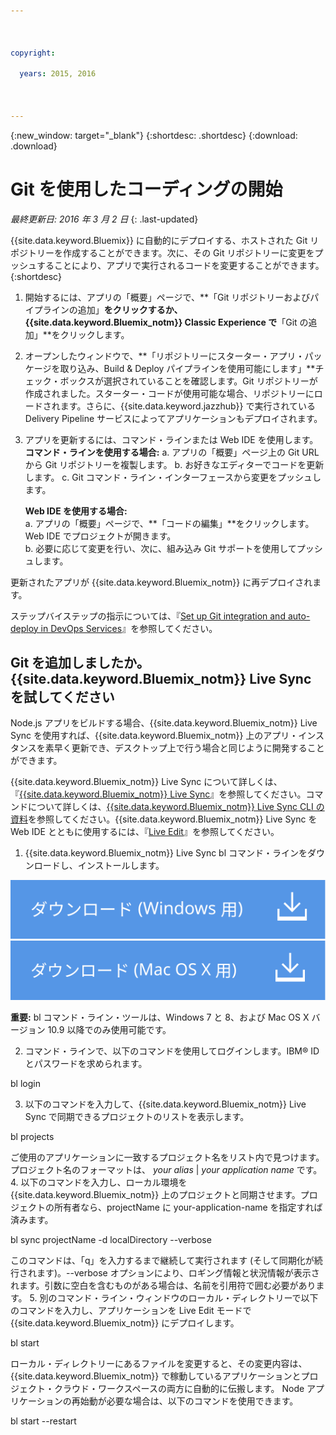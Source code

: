 ```yaml
---

 

copyright:

  years: 2015, 2016

 

---
```


{:new_window: target="_blank"}
{:shortdesc: .shortdesc}
{:download: .download}

# Git を使用したコーディングの開始
*最終更新日: 2016 年 3 月 2 日*
{: .last-updated}  

{{site.data.keyword.Bluemix}} に自動的にデプロイする、ホストされた Git リポジトリーを作成することができます。次に、その Git リポジトリーに変更をプッシュすることにより、アプリで実行されるコードを変更することができます。
{:shortdesc}

1. 開始するには、アプリの「概要」ページで、**「Git リポジトリーおよびパイプラインの追加」**をクリックするか、{{site.data.keyword.Bluemix_notm}} Classic Experience で**「Git の追加」**をクリックします。 
2. オープンしたウィンドウで、**「リポジトリーにスターター・アプリ・パッケージを取り込み、Build & Deploy パイプラインを使用可能にします」**チェック・ボックスが選択されていることを確認します。Git リポジトリーが作成されました。スターター・コードが使用可能な場合、リポジトリーにロードされます。さらに、{{site.data.keyword.jazzhub}} で実行されている Delivery Pipeline サービスによってアプリケーションもデプロイされます。  
3. アプリを更新するには、コマンド・ラインまたは Web IDE を使用します。
**コマンド・ラインを使用する場合:**
   a. アプリの「概要」ページ上の Git URL から Git リポジトリーを複製します。
   b. お好きなエディターでコードを更新します。
   c. Git コマンド・ライン・インターフェースから変更をプッシュします。  
	    
   **Web IDE を使用する場合:**  
   a. アプリの「概要」ページで、**「コードの編集」**をクリックします。Web IDE でプロジェクトが開きます。  
   b. 必要に応じて変更を行い、次に、組み込み Git サポートを使用してプッシュします。  
		
更新されたアプリが {{site.data.keyword.Bluemix_notm}} に再デプロイされます。  

ステップバイステップの指示については、『[Set up Git integration and auto-deploy in DevOps Services](https://hub.jazz.net/tutorials/jazzeditor/#git_integration_and_autodeployment)』を参照してください。  

## Git を追加しましたか。{{site.data.keyword.Bluemix_notm}} Live Sync を試してください  

Node.js アプリをビルドする場合、{{site.data.keyword.Bluemix_notm}} Live Sync を使用すれば、{{site.data.keyword.Bluemix_notm}} 上のアプリ・インスタンスを素早く更新でき、デスクトップ上で行う場合と同じように開発することができます。  

{{site.data.keyword.Bluemix_notm}} Live Sync について詳しくは、『[{{site.data.keyword.Bluemix_notm}} Live Sync](../develop/bluemixlive.html)』を参照してください。コマンドについて詳しくは、[{{site.data.keyword.Bluemix_notm}} Live Sync CLI の資料](../cli/reference/bl/index.html)を参照してください。{{site.data.keyword.Bluemix_notm}} Live Sync を Web IDE とともに使用するには、『[Live Edit](../develop/bluemixlive.html)』を参照してください。  

1. {{site.data.keyword.Bluemix_notm}} Live Sync bl コマンド・ラインをダウンロードし、インストールします。 

<p>
<a class="xref" href="http://livesyncdownload.ng.bluemix.net/downloads/blive_setup.msi" target="_blank" title="(新しいタブまたはウィンドウで開きます)"><img class="image" src="images/bl_gs_icons_windows_b.svg" alt="「Windows bl コマンド・ラインのダウンロード」ボタン" /> </a>
<a class="xref" href="http://livesyncdownload.ng.bluemix.net/downloads/BluemixLive.pkg" target="_blank" title="(新しいタブまたはウィンドウで開きます)"><img class="image" src="images/bl_gs_icons_mac-osx_b.svg" alt="「Mac bl コマンド・ラインのダウンロード」ボタン" /> </a>
</p>

**重要:** bl コマンド・ライン・ツールは、Windows 7 と 8、および Mac OS X バージョン 10.9 以降でのみ使用可能です。 

2. コマンド・ラインで、以下のコマンドを使用してログインします。IBM® ID とパスワードを求められます。 

bl login

3. 以下のコマンドを入力して、{{site.data.keyword.Bluemix_notm}} Live Sync で同期できるプロジェクトのリストを表示します。
 

bl projects

ご使用のアプリケーションに一致するプロジェクト名をリスト内で見つけます。プロジェクト名のフォーマットは、
*your alias* | *your application name* です。
4. 以下のコマンドを入力し、ローカル環境を {{site.data.keyword.Bluemix_notm}} 上のプロジェクトと同期させます。プロジェクトの所有者なら、projectName に your-application-name を指定すれば済みます。 
<!--- this command needs italicized parameters projectName localDirectory and yellow on 'local' -->

bl sync projectName -d localDirectory --verbose

このコマンドは、「q」を入力するまで継続して実行されます (そして同期化が続行されます)。--verbose オプションにより、ロギング情報と状況情報が表示されます。引数に空白を含むものがある場合は、名前を引用符で囲む必要があります。
5. 別のコマンド・ライン・ウィンドウのローカル・ディレクトリーで以下のコマンドを入力し、アプリケーションを Live Edit モードで {{site.data.keyword.Bluemix_notm}} にデプロイします。


bl start  

ローカル・ディレクトリーにあるファイルを変更すると、その変更内容は、{{site.data.keyword.Bluemix_notm}} で稼動しているアプリケーションとプロジェクト・クラウド・ワークスペースの両方に自動的に伝搬します。
Node アプリケーションの再始動が必要な場合は、以下のコマンドを使用できます。


bl start --restart 

